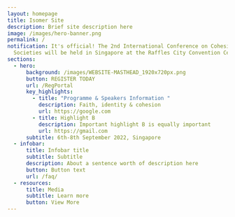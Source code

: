 ```yaml
---
layout: homepage
title: Isomer Site
description: Brief site description here
image: /images/hero-banner.png
permalink: /
notification: It's official! The 2nd International Conference on Cohesive
  Societies will be held in Singapore at the Raffles City Convention Centre.
sections:
  - hero:
      background: /images/WEBSITE-MASTHEAD_1920x720px.png
      button: REGISTER TODAY
      url: /RegPortal
      key_highlights:
        - title: "Programme & Speakers Information "
          description: Faith, identity & cohesion
          url: https://google.com
        - title: Highlight B
          description: Important highlight B is equally important
          url: https://gmail.com
      subtitle: 6th-8th September 2022, Singapore
  - infobar:
      title: Infobar title
      subtitle: Subtitle
      description: About a sentence worth of description here
      button: Button text
      url: /faq/
  - resources:
      title: Media
      subtitle: Learn more
      button: View More
---
```

